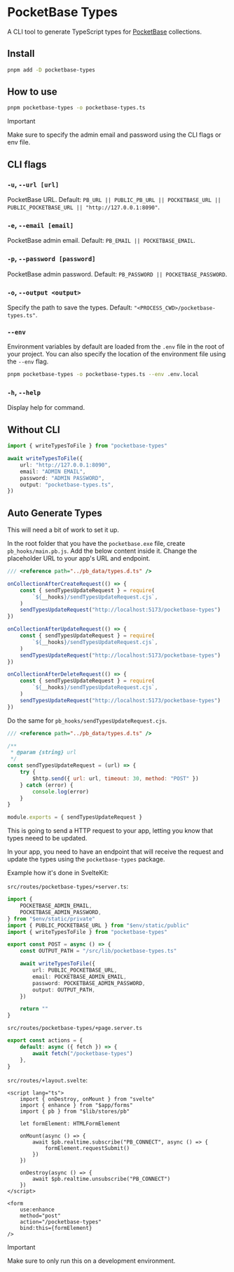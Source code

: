 # PocketBase Types

A CLI tool to generate TypeScript types for [PocketBase](https://pocketbase.io) collections.

## Install

```bash
pnpm add -D pocketbase-types
```

## How to use

```bash
pnpm pocketbase-types -o pocketbase-types.ts
```

> [!IMPORTANT]
> Make sure to specify the admin email and password using the CLI flags or env file.

## CLI flags

### `-u`, `--url [url]`

PocketBase URL. Default: `PB_URL || PUBLIC_PB_URL || POCKETBASE_URL || PUBLIC_POCKETBASE_URL || "http://127.0.0.1:8090"`.

### `-e`, `--email [email]`

PocketBase admin email. Default: `PB_EMAIL || POCKETBASE_EMAIL`.

### `-p`, `--password [password]`

PocketBase admin password. Default: `PB_PASSWORD || POCKETBASE_PASSWORD`.

### `-o`, `--output <output>`

Specify the path to save the types. Default: `"<PROCESS_CWD>/pocketbase-types.ts"`.

### `--env`

Environment variables by default are loaded from the `.env` file in the root of your project. You can also specify the location of the environment file using the `--env` flag.

```bash
pnpm pocketbase-types -o pocketbase-types.ts --env .env.local
```

### `-h`, `--help`

Display help for command.

## Without CLI

```ts
import { writeTypesToFile } from "pocketbase-types"

await writeTypesToFile({
    url: "http://127.0.0.1:8090",
    email: "ADMIN EMAIL",
    password: "ADMIN PASSWORD",
    output: "pocketbase-types.ts",
})
```

## Auto Generate Types

This will need a bit of work to set it up.

In the root folder that you have the `pocketbase.exe` file, create `pb_hooks/main.pb.js`. Add the below content inside it. Change the placeholder URL to your app's URL and endpoint.

```js
/// <reference path="../pb_data/types.d.ts" />

onCollectionAfterCreateRequest(() => {
    const { sendTypesUpdateRequest } = require(
        `${__hooks}/sendTypesUpdateRequest.cjs`,
    )
    sendTypesUpdateRequest("http://localhost:5173/pocketbase-types")
})

onCollectionAfterUpdateRequest(() => {
    const { sendTypesUpdateRequest } = require(
        `${__hooks}/sendTypesUpdateRequest.cjs`,
    )
    sendTypesUpdateRequest("http://localhost:5173/pocketbase-types")
})

onCollectionAfterDeleteRequest(() => {
    const { sendTypesUpdateRequest } = require(
        `${__hooks}/sendTypesUpdateRequest.cjs`,
    )
    sendTypesUpdateRequest("http://localhost:5173/pocketbase-types")
})
```

Do the same for `pb_hooks/sendTypesUpdateRequest.cjs`.

```js
/// <reference path="../pb_data/types.d.ts" />

/**
 * @param {string} url
 */
const sendTypesUpdateRequest = (url) => {
    try {
        $http.send({ url: url, timeout: 30, method: "POST" })
    } catch (error) {
        console.log(error)
    }
}

module.exports = { sendTypesUpdateRequest }
```

This is going to send a HTTP request to your app, letting you know that types neeed to be updated.

In your app, you need to have an endpoint that will receive the request and update the types using the `pocketbase-types` package.

Example how it's done in SvelteKit:

`src/routes/pocketbase-types/+server.ts`:

```ts
import {
    POCKETBASE_ADMIN_EMAIL,
    POCKETBASE_ADMIN_PASSWORD,
} from "$env/static/private"
import { PUBLIC_POCKETBASE_URL } from "$env/static/public"
import { writeTypesToFile } from "pocketbase-types"

export const POST = async () => {
    const OUTPUT_PATH = "/src/lib/pocketbase-types.ts"

    await writeTypesToFile({
        url: PUBLIC_POCKETBASE_URL,
        email: POCKETBASE_ADMIN_EMAIL,
        password: POCKETBASE_ADMIN_PASSWORD,
        output: OUTPUT_PATH,
    })

    return ""
}
```

`src/routes/pocketbase-types/+page.server.ts`

```ts
export const actions = {
    default: async ({ fetch }) => {
        await fetch("/pocketbase-types")
    },
}
```

`src/routes/+layout.svelte`:

```svelte
<script lang="ts">
    import { onDestroy, onMount } from "svelte"
    import { enhance } from "$app/forms"
    import { pb } from "$lib/stores/pb"

    let formElement: HTMLFormElement

    onMount(async () => {
        await $pb.realtime.subscribe("PB_CONNECT", async () => {
            formElement.requestSubmit()
        })
    })

    onDestroy(async () => {
        await $pb.realtime.unsubscribe("PB_CONNECT")
    })
</script>

<form
    use:enhance
    method="post"
    action="/pocketbase-types"
    bind:this={formElement}
/>
```

> [!IMPORTANT]
> Make sure to only run this on a development environment.
